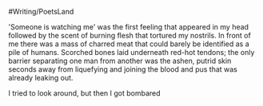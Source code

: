 #Writing/PoetsLand 

'Someone is watching me' was the first feeling that appeared in my head followed by the scent of burning flesh that tortured my nostrils. In front of me there was a mass of charred meat that could barely be identified as a pile of humans. Scorched bones laid underneath red-hot tendons; the only barrier separating one man from another was the ashen, putrid skin seconds away from liquefying and joining the blood and pus that was already leaking out.

I tried to look around, but then I got bombared 